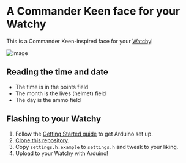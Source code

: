 # A Commander Keen face for your Watchy

This is a Commander Keen-inspired face for your [Watchy](https://watchy.sqfmi.com)!

![image](https://user-images.githubusercontent.com/820984/167291861-cf1076ff-640b-4a82-b297-b9bb471698d8.jpg)

## Reading the time and date

- The time is in the points field
- The month is the lives (helmet) field
- The day is the ammo field

## Flashing to your Watchy

1. Follow the [Getting Started guide](https://watchy.sqfmi.com/docs/getting-started) to get Arduino set up.
1. [Clone this repository](https://docs.github.com/en/repositories/creating-and-managing-repositories/cloning-a-repository).
1. Copy `settings.h.example` to `settings.h` and tweak to your liking.
1. Upload to your Watchy with Arduino!

